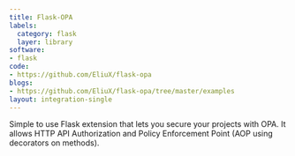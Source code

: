 ```yaml
---
title: Flask-OPA
labels:
  category: flask
  layer: library
software:
- flask
code:
- https://github.com/EliuX/flask-opa
blogs:
- https://github.com/EliuX/flask-opa/tree/master/examples
layout: integration-single
---
```

Simple to use Flask extension that lets you secure your projects with OPA. It allows HTTP API Authorization and Policy Enforcement Point (AOP using decorators on methods).
